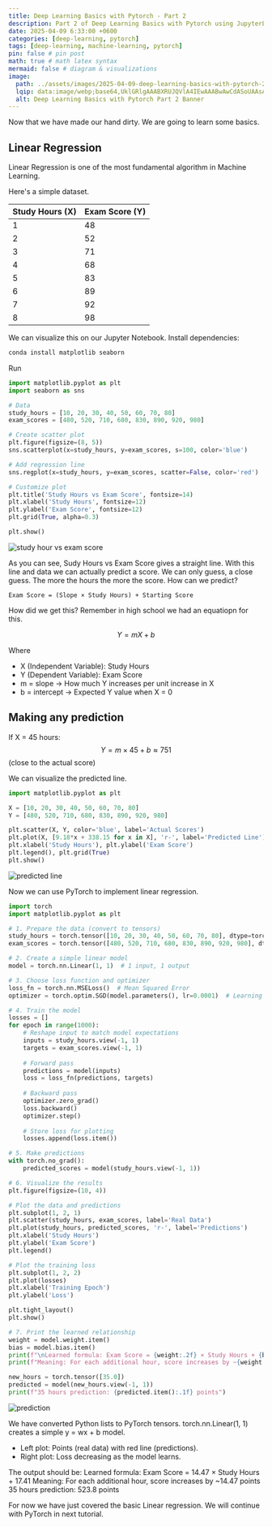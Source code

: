 ```yaml
---
title: Deep Learning Basics with Pytorch - Part 2
description: Part 2 of Deep Learning Basics with Pytorch using JupyterLab
date: 2025-04-09 6:33:00 +0600
categories: [deep-learning, pytorch]
tags: [deep-learning, machine-learning, pytorch]
pin: false # pin post
math: true # math latex syntax
mermaid: false # diagram & visualizations
image:
  path: ../assets/images/2025-04-09-deep-learning-basics-with-pytorch-2/deep-learning-basics-banner-2.webp
  lqip: data:image/webp;base64,UklGRlgAAABXRUJQVlA4IEwAAABwAwCdASoUAAsAPzmEuVOvKKWisAgB4CcJYgC7ABrVtaXaUAAA/s2DBAG0CXXVg2oNx6O9rSf7FJgw08q9aJ7lmmvJHpO19QNxoAAA
  alt: Deep Learning Basics with Pytorch Part 2 Banner
---
```


Now that we have made our hand dirty. We are going to learn some basics. 

## Linear Regression
Linear Regression is one of the most fundamental algorithm in Machine Learning.

Here's a simple dataset.

| Study Hours (X) | Exam Score (Y) |
|-----------------|----------------|
|       1         |       48       |
|       2         |       52       |
|       3         |       71       |
|       4         |       68       |
|       5         |       83       |
|       6         |       89       |
|       7         |       92       |
|       8         |       98       |

We can visualize this on our Jupyter Notebook.
Install dependencies:
```bash
conda install matplotlib seaborn
```
Run
```python
import matplotlib.pyplot as plt
import seaborn as sns

# Data
study_hours = [10, 20, 30, 40, 50, 60, 70, 80]
exam_scores = [480, 520, 710, 680, 830, 890, 920, 980]

# Create scatter plot
plt.figure(figsize=(8, 5))
sns.scatterplot(x=study_hours, y=exam_scores, s=100, color='blue')

# Add regression line
sns.regplot(x=study_hours, y=exam_scores, scatter=False, color='red')

# Customize plot
plt.title('Study Hours vs Exam Score', fontsize=14)
plt.xlabel('Study Hours', fontsize=12)
plt.ylabel('Exam Score', fontsize=12)
plt.grid(True, alpha=0.3)

plt.show()
```
![study hour vs exam score](../assets/images/2025-04-09-deep-learning-basics-with-pytorch-2/image-1.webp)


As you can see, Sudy Hours vs Exam Score gives a straight line. With this line and data we can actually predict a score. We can only guess, a close guess. The more the hours the more the score.
How can we predict? 
```
Exam Score = (Slope × Study Hours) + Starting Score
```

How did we get this? Remember in high school we had an equatiopn for this.

$$
Y = mX + b
$$

Where 
- X (Independent Variable): Study Hours
- Y (Dependent Variable): Exam Score
- m = slope → How much Y increases per unit increase in X
- b = intercept → Expected Y value when X = 0

## Making any prediction
If X = 45 hours:
$$
Y=m×45+b≈751 
$$
(close to the actual score)

We can visualize the predicted line.
```python
import matplotlib.pyplot as plt

X = [10, 20, 30, 40, 50, 60, 70, 80]
Y = [480, 520, 710, 680, 830, 890, 920, 980]

plt.scatter(X, Y, color='blue', label='Actual Scores')
plt.plot(X, [9.18*x + 338.15 for x in X], 'r-', label='Predicted Line')
plt.xlabel('Study Hours'), plt.ylabel('Exam Score')
plt.legend(), plt.grid(True)
plt.show()
```
![predicted line](../assets/images/2025-04-09-deep-learning-basics-with-pytorch-2/image.webp)

Now we can use PyTorch to implement linear regression. 
```python
import torch
import matplotlib.pyplot as plt

# 1. Prepare the data (convert to tensors)
study_hours = torch.tensor([10, 20, 30, 40, 50, 60, 70, 80], dtype=torch.float32)
exam_scores = torch.tensor([480, 520, 710, 680, 830, 890, 920, 980], dtype=torch.float32)

# 2. Create a simple linear model
model = torch.nn.Linear(1, 1)  # 1 input, 1 output

# 3. Choose loss function and optimizer
loss_fn = torch.nn.MSELoss()  # Mean Squared Error
optimizer = torch.optim.SGD(model.parameters(), lr=0.0001)  # Learning rate

# 4. Train the model
losses = []
for epoch in range(1000):
    # Reshape input to match model expectations
    inputs = study_hours.view(-1, 1)
    targets = exam_scores.view(-1, 1)
    
    # Forward pass
    predictions = model(inputs)
    loss = loss_fn(predictions, targets)
    
    # Backward pass
    optimizer.zero_grad()
    loss.backward()
    optimizer.step()
    
    # Store loss for plotting
    losses.append(loss.item())

# 5. Make predictions
with torch.no_grad():
    predicted_scores = model(study_hours.view(-1, 1))

# 6. Visualize the results
plt.figure(figsize=(10, 4))

# Plot the data and predictions
plt.subplot(1, 2, 1)
plt.scatter(study_hours, exam_scores, label='Real Data')
plt.plot(study_hours, predicted_scores, 'r-', label='Predictions')
plt.xlabel('Study Hours')
plt.ylabel('Exam Score')
plt.legend()

# Plot the training loss
plt.subplot(1, 2, 2)
plt.plot(losses)
plt.xlabel('Training Epoch')
plt.ylabel('Loss')

plt.tight_layout()
plt.show()

# 7. Print the learned relationship
weight = model.weight.item()
bias = model.bias.item()
print(f"\nLearned formula: Exam Score = {weight:.2f} × Study Hours + {bias:.2f}")
print(f"Meaning: For each additional hour, score increases by ~{weight:.2f} points")

new_hours = torch.tensor([35.0])
predicted = model(new_hours.view(-1, 1))
print(f"35 hours prediction: {predicted.item():.1f} points")
```

![prediction](../assets/images/2025-04-09-deep-learning-basics-with-pytorch-2/Untitled.webp)

We have converted Python lists to PyTorch tensors. torch.nn.Linear(1, 1) creates a simple y = wx + b model.
- Left plot: Points (real data) with red line (predictions).
- Right plot: Loss decreasing as the model learns.

The output should be: 
Learned formula: Exam Score = 14.47 × Study Hours + 17.41
Meaning: For each additional hour, score increases by ~14.47 points
35 hours prediction: 523.8 points

For now we have just covered the basic Linear regression. We will continue with PyTorch in next tutorial.




